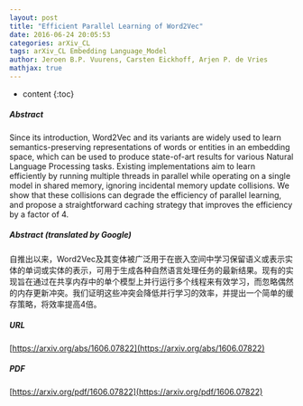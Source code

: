 ```yaml
---
layout: post
title: "Efficient Parallel Learning of Word2Vec"
date: 2016-06-24 20:05:53
categories: arXiv_CL
tags: arXiv_CL Embedding Language_Model
author: Jeroen B.P. Vuurens, Carsten Eickhoff, Arjen P. de Vries
mathjax: true
---
```


* content
{:toc}

##### Abstract
Since its introduction, Word2Vec and its variants are widely used to learn semantics-preserving representations of words or entities in an embedding space, which can be used to produce state-of-art results for various Natural Language Processing tasks. Existing implementations aim to learn efficiently by running multiple threads in parallel while operating on a single model in shared memory, ignoring incidental memory update collisions. We show that these collisions can degrade the efficiency of parallel learning, and propose a straightforward caching strategy that improves the efficiency by a factor of 4.

##### Abstract (translated by Google)
自推出以来，Word2Vec及其变体被广泛用于在嵌入空间中学习保留语义或表示实体的单词或实体的表示，可用于生成各种自然语言处理任务的最新结果。现有的实现旨在通过在共享内存中的单个模型上并行运行多个线程来有效学习，而忽略偶然的内存更新冲突。我们证明这些冲突会降低并行学习的效率，并提出一个简单的缓存策略，将效率提高4倍。

##### URL
[https://arxiv.org/abs/1606.07822](https://arxiv.org/abs/1606.07822)

##### PDF
[https://arxiv.org/pdf/1606.07822](https://arxiv.org/pdf/1606.07822)

